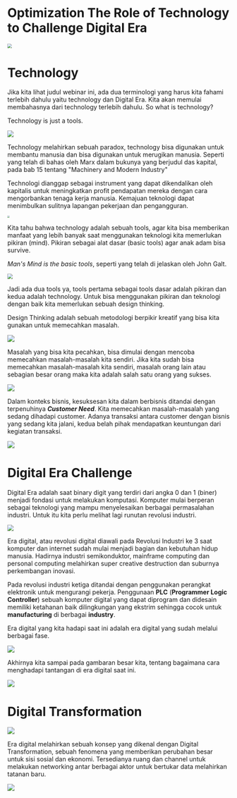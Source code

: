 # Optimization The Role of Technology to Challenge Digital Era

<img src="cover.jpg" style="zoom:60%;" />



# Technology

Jika kita lihat judul webinar ini, ada dua terminologi yang harus kita fahami terlebih dahulu yaitu technology dan Digital Era. Kita akan memulai membahasnya dari technology terlebih dahulu. So what is technology? 

Technology is just a tools.

<img src="assets\technology.PNG" style="zoom:90%;" />

Technology melahirkan sebuah paradox, technology bisa digunakan untuk membantu manusia dan bisa digunakan untuk merugikan manusia. Seperti yang telah di bahas oleh Marx dalam bukunya yang berjudul das kapital, pada bab 15 tentang "Machinery and Modern Industry"

Technologi dianggap sebagai instrument yang dapat dikendalikan oleh kapitalis untuk meningkatkan profit pendapatan mereka dengan cara mengorbankan tenaga kerja manusia. Kemajuan teknologi dapat menimbulkan sulitnya lapangan pekerjaan dan pengangguran.

<img src="assets\daskapital.png" style="zoom:30%;" />

Kita tahu bahwa technology adalah sebuah tools, agar kita bisa memberikan manfaat yang lebih banyak saat menggunakan teknologi kita memerlukan pikiran (mind). Pikiran sebagai alat dasar (basic tools) agar anak adam bisa survive.

*Man's Mind is the basic tools*, seperti yang telah di jelaskan oleh John Galt.

<img src="quote1.PNG" style="zoom:75%;" />

Jadi ada dua tools ya, tools pertama sebagai tools dasar adalah pikiran dan kedua adalah technology. Untuk bisa menggunakan pikiran dan teknologi dengan baik kita memerlukan sebuah design thinking. 

Design Thinking adalah sebuah metodologi berpikir kreatif yang bisa kita gunakan untuk memecahkan masalah.

<img src="assets\design thinking.png" style="zoom:100%;" />

Masalah yang bisa kita pecahkan, bisa dimulai dengan mencoba memecahkan masalah-masalah kita sendiri. Jika kita sudah bisa memecahkan masalah-masalah kita sendiri, masalah orang lain atau sebagian besar orang maka kita adalah salah satu orang yang sukses.

<img src="assets\design thinking2.png" style="zoom:100%;" />

Dalam konteks bisnis, kesuksesan kita dalam berbisnis ditandai dengan terpenuhinya ***Customer Need***. Kita memecahkan masalah-masalah yang sedang dihadapi customer. Adanya transaksi antara customer dengan bisnis yang sedang kita jalani, kedua belah pihak mendapatkan keuntungan dari kegiatan transaksi.

<img src="assets\design thinking3.png" style="zoom:100%;" />

# Digital Era Challenge

Digital Era adalah saat binary digit yang terdiri dari angka 0 dan 1 (biner) menjadi fondasi untuk melakukan komputasi. Komputer mulai berperan sebagai teknologi yang mampu menyelesaikan berbagai permasalahan industri. Untuk itu kita perlu melihat lagi runutan revolusi industri.

<img src="assets\industry history.jpg" style="zoom:87%;" />

Era digital, atau revolusi digital diawali pada Revolusi Industri ke 3 saat komputer dan internet sudah mulai menjadi bagian dan kebutuhan hidup  manusia. Hadirnya industri semikonduktor, mainframe computing dan personal computing  melahirkan super creative destruction dan suburnya perkembangan inovasi. 

Pada revolusi industri ketiga ditandai dengan penggunakan perangkat elektronik untuk mengurangi pekerja. Penggunaan **PLC** (**Programmer Logic Controller**) sebuah komputer digital yang dapat diprogram dan didesain memiliki  ketahanan baik dilingkungan yang ekstrim sehingga cocok untuk **manufacturing** di berbagai **industry**.

Era digital yang kita hadapi saat ini adalah era digital yang sudah melalui berbagai fase.

<img src="assets\scientific revolution.png" style="zoom:100%;" />

Akhirnya kita sampai pada gambaran besar kita, tentang bagaimana cara menghadapi tantangan di era digital saat ini. 

<img src="assets\design thinking4.png" style="zoom:100%;" />

# Digital Transformation

<img src="assets\age of information.png" style="zoom:100%;" />

Era digital melahirkan sebuah konsep yang dikenal dengan Digital Transformation, sebuah fenomena yang memberikan perubahan besar untuk sisi sosial dan ekonomi. Tersedianya ruang dan channel untuk melakukan networking antar berbagai aktor untuk bertukar data melahirkan tatanan baru.

<img src="assets\internet.png" style="zoom:100%;" />